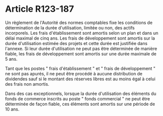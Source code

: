 # Article R123-187

<p>Un règlement de l'Autorité des normes comptables fixe les conditions de détermination de la durée d'utilisation, limitée ou non, des actifs incorporels. Les frais d'établissement sont amortis selon un plan et dans un délai maximal de cinq ans. Les frais de développement sont amortis sur la durée d'utilisation estimée des projets et cette durée est justifiée dans l'annexe. Si leur durée d'utilisation ne peut pas être déterminée de manière fiable, les frais de développement sont amortis sur une durée maximale de 5 ans.</p><p>Tant que les postes " frais d'établissement " et " frais de développement " ne sont pas apurés, il ne peut être procédé à aucune distribution de dividendes sauf si le montant des réserves libres est au moins égal à celui des frais non amortis.</p><p>Dans des cas exceptionnels, lorsque la durée d'utilisation des éléments du fonds de commerce inscrits au poste " fonds commercial " ne peut être déterminée de façon fiable, ces éléments sont amortis sur une période de 10 ans. </p>